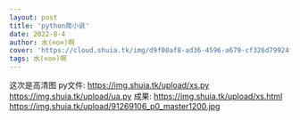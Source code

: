 ```yaml
---
layout: post
title: 'python爬小说'
date: 2022-8-4
author: 水(⊙o⊙)啊
cover: 'https://cloud.shuia.tk/img/d9f00af8-ad36-4596-a679-cf326d79924f.png'
tags: 水(⊙o⊙)啊
---
```

这次是高清图
py文件:
https://img.shuia.tk/upload/xs.py
https://img.shuia.tk/upload/ua.py
成果:
https://img.shuia.tk/upload/xs.html
https://img.shuia.tk/upload/91269106_p0_master1200.jpg
